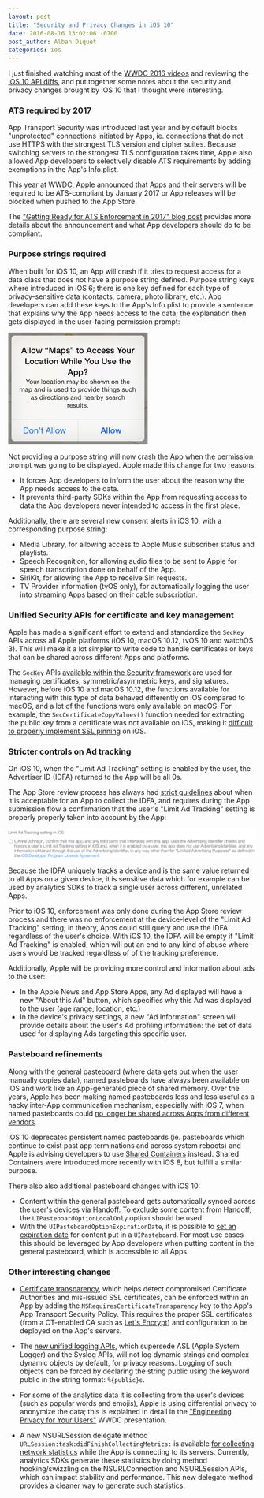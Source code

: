 ```yaml
---
layout: post
title: "Security and Privacy Changes in iOS 10"
date: 2016-08-16 13:02:06 -0700
post_author: Alban Diquet
categories: ios
---
```

I just finished watching most of the [WWDC 2016 videos][wwdc-videos] and reviewing the [iOS 10 API diffs][api-diff], and put together some notes about the security and privacy changes brought by iOS 10 that I thought were interesting.

### ATS required by 2017

App Transport Security was introduced last year and by default blocks "unprotected" connections initiated by Apps, ie. connections that do not use HTTPS with the strongest TLS version and cipher suites.
Because switching servers to the strongest TLS configuration takes time, Apple also allowed App developers to selectively disable ATS requirements by adding exemptions in the App's Info.plist.

This year at WWDC, Apple announced that Apps and their servers will be required to be ATS-compliant by January 2017 or App releases will be blocked when pushed to the App Store. 

The ["Getting Ready for ATS Enforcement in 2017" blog post][ats-post] provides more details about the announcement and what App developers should do to be compliant.

### Purpose strings required

When built for iOS 10, an App will crash if it tries to request access for a data class that does not have a purpose string defined. Purpose string keys where introduced in iOS 6; there is one key defined for each type of privacy-sensitive data (contacts, camera, photo library, etc.). App developers can add these keys to the App's Info.plist to provide a sentence that explains why the App needs access to the data; the explanation then gets displayed in the user-facing permission prompt:

![](/images/posts/ios10-purpose-string.png)

Not providing a purpose string will now crash the App when the permission prompt was going to be displayed. Apple made this change for two reasons:

* It forces App developers to inform the user about the reason why the App needs access to the data.
* It prevents third-party SDKs within the App from requesting access to data the App developers never intended to access in the first place.

Additionally, there are several new consent alerts in iOS 10, with a corresponding purpose string:

* Media Library, for allowing access to Apple Music subscriber status and playlists.
* Speech Recognition, for allowing audio files to be sent to Apple for speech transcription done on behalf of the App.
* SiriKit, for allowing the App to receive Siri requests.
* TV Provider information (tvOS only), for automatically logging the user into streaming Apps based on their cable subscription.

### Unified Security APIs for certificate and key management

Apple has made a significant effort to extend and standardize the `SecKey` APIs across all Apple platforms (iOS 10, macOS 10.12, tvOS 10 and watchOS 3). This will make it a lot simpler to write code to handle certificates or keys that can be shared across different Apps and platforms.

The `SecKey` APIs [available within the Security framework][security-doc] are used for managing certificates, symmetric/asymmetric keys, and signatures. However, before iOS 10 and macOS 10.12, the functions available for interacting with this type of data behaved differently on iOS compared to macOS, and a lot of the functions were only available on macOS. For example, the `SecCertificateCopyValues()` function needed for extracting the public key from a certificate was not available on iOS, making it [difficult to properly implement SSL pinning][security-list] on iOS.


### Stricter controls on Ad tracking

On iOS 10, when the "Limit Ad Tracking" setting is enabled by the user, the Advertiser ID (IDFA) returned to the App will be all 0s.

The App Store review process has always had [strict guidelines][apple-idfa] about when it is acceptable for an App to collect the IDFA, and requires during the App submission flow a confirmation that the user's "Limit Ad Tracking" setting is properly properly taken into account by the App:

![](/images/posts/ios10-limit-ad-tracking.png)

Because the IDFA uniquely tracks a device and is the same value returned to all Apps on a given device, it is sensitive data which for example can be used by analytics SDKs to track a single user across different, unrelated Apps.

Prior to iOS 10, enforcement was only done during the App Store review process and there was no enforcement at the device-level of the "Limit Ad Tracking" setting; in theory, Apps could still query and use the IDFA regardless of the user's choice. With iOS 10, the IDFA will be empty if "Limit Ad Tracking" is enabled, which will put an end to any kind of abuse where users would be tracked regardless of of the tracking preference.

Additionally, Apple will be providing more control and information about ads to the user:

* In the Apple News and App Store Apps, any Ad displayed will have a new "About this Ad" button, which specifies why this Ad was displayed to the user (age range, location, etc.)
* In the device's privacy settings, a new "Ad Information" screen will provide details about the user's Ad profiling information: the set of data used for displaying Ads targeting this specific user.

### Pasteboard refinements

Along with the general pasteboard (where data gets put when the user manually copies data), named pasteboards have always been available on iOS and work like an App-generated piece of shared memory. Over the years, Apple has been making named pasteboards less and less useful as a hacky inter-App communication mechanism, especially with iOS 7, when named pasteboards could [no longer be shared across Apps from different vendors][ios7-board].

iOS 10 deprecates persistent named pasteboards (ie. pasteboards which continue to exist past app terminations and across system reboots) and Apple is advising developers to use [Shared Containers][pasteboard-doc] instead. Shared Containers were introduced more recently with iOS 8, but fulfill a similar purpose.

There also also additional pasteboard changes with iOS 10:

* Content within the general pasteboard gets automatically synced across the user's devices via Handoff. To exclude some content from Handoff, the `UIPasteboardOptionLocalOnly` option should be used.
* With the `UIPasteboardOptionExpirationDate`, it is possible to [set an expiration date][pasteboard-doc] for content put in a `UIPasteboard`. For most use cases this should be leveraged by App developers when putting content in the general pasteboard, which is accessible to all Apps.

### Other interesting changes

* [Certificate transparency][cert-transp], which helps detect compromised Certificate Authorities and mis-issued SSL certificates,  can be enforced within an App by adding the `NSRequiresCertificateTransparency` key to the App's App Transport Security Policy. This requires the proper SSL certificates (from a CT-enabled CA such as [Let's Encrypt][lets-encrypt]) and configuration to be deployed on the App's servers.

* The [new unified logging APIs][logging-doc], which supersede ASL (Apple System Logger) and the Syslog APIs, will not log dynamic strings and complex dynamic objects by default, for privacy reasons. Logging of such objects can be forced by declaring the string public using the keyword public in the string format: `%{public}s`.

* For some of the analytics data it is collecting from the user's devices (such as popular words and emojis), Apple is using differential privacy to anonymize the data; this is explained in detail in the ["Engineering Privacy for Your Users"][wwdc] WWDC presentation.

* A new NSURLSession delegate method `URLSession:task:didFinishCollectingMetrics:` is available [for collecting network statistics][nsurlsession-doc] while the App is connecting to its servers. Currently, analytics SDKs generate these statistics by doing method hooking/swizzling on the NSURLConnection and NSURLSession APIs, which can impact stability and performance. This new delegate method provides a cleaner way to generate such statistics.

[logging-doc]: https://developer.apple.com/reference/os/1891852-logging?language=objc
[nsurlsession-doc]: https://developer.apple.com/reference/foundation/nsurlsessiontaskdelegate/1643148-urlsession?language=objc
[api-diff]: https://developer.apple.com/library/prerelease/content/releasenotes/General/iOS10APIDiffs/index.html
[wwdc-videos]: https://developer.apple.com/videos/wwdc2016/
[ios7-board]: https://developer.apple.com/library/ios/releasenotes/General/RN-iOSSDK-7.0/
[pasteboard-doc]: https://developer.apple.com/reference/uikit/uipasteboard?language=objc
[wwdc]: https://developer.apple.com/videos/play/wwdc2016/709/
[lets-encrypt]: https://letsencrypt.org/certificates/
[cert-transp]: https://www.certificate-transparency.org/what-is-ct
[ats-post]: /blog/2016/08/14/ats-enforced-2017/
[security-list]: https://nabla-c0d3.github.io/blog/2015/08/11/security-framework-wish-list/
[security-doc]: https://developer.apple.com/reference/security/2092285-security_functions?language=objc
[apple-idfa]: https://developer.apple.com/library/ios/documentation/LanguagesUtilities/Conceptual/iTunesConnect_Guide/Chapters/SubmittingTheApp.html#//apple_ref/doc/uid/TP40011225-CH33-SW8
